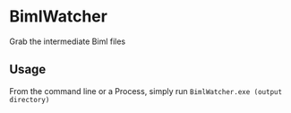 # BimlWatcher
Grab the intermediate Biml files

## Usage
From the command line or a Process, simply run
`BimlWatcher.exe (output directory)`


